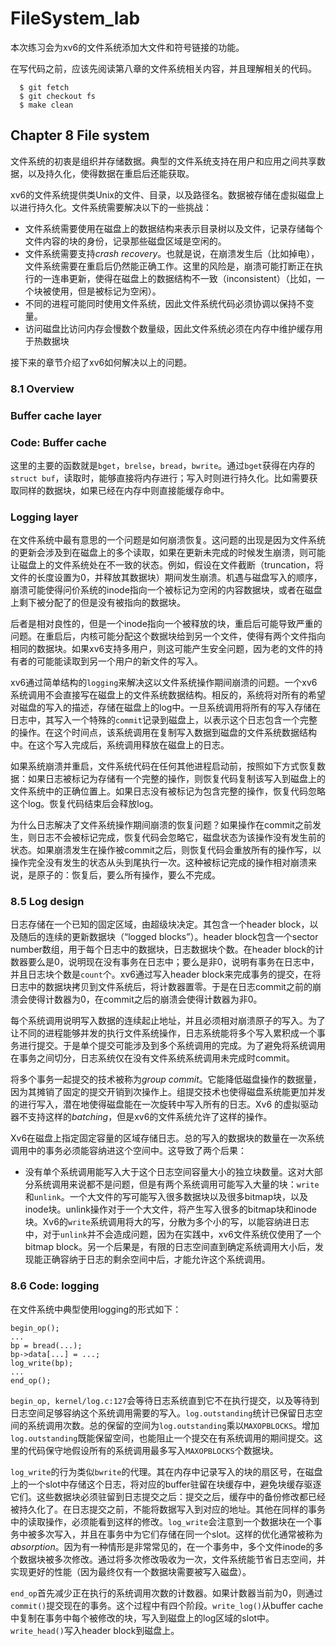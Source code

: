 # FileSystem_lab

本次练习会为xv6的文件系统添加大文件和符号链接的功能。

在写代码之前，应该先阅读第八章的文件系统相关内容，并且理解相关的代码。

```shell
  $ git fetch
  $ git checkout fs
  $ make clean
```

## Chapter 8 File system

文件系统的初衷是组织并存储数据。典型的文件系统支持在用户和应用之间共享数据，以及持久化，使得数据在重启后还能获取。

xv6的文件系统提供类Unix的文件、目录，以及路径名。数据被存储在虚拟磁盘上以进行持久化。文件系统需要解决以下的一些挑战：

* 文件系统需要使用在磁盘上的数据结构来表示目录树以及文件，记录存储每个文件内容的块的身份，记录那些磁盘区域是空闲的。
* 文件系统需要支持*crash recovery*。也就是说，在崩溃发生后（比如掉电），文件系统需要在重启后仍然能正确工作。这里的风险是，崩溃可能打断正在执行的一连串更新，使得在磁盘上的数据结构不一致（inconsistent）（比如，一个块被使用，但是被标记为空闲）。
* 不同的进程可能同时使用文件系统，因此文件系统代码必须协调以保持不变量。
* 访问磁盘比访问内存会慢数个数量级，因此文件系统必须在内存中维护缓存用于热数据块

接下来的章节介绍了xv6如何解决以上的问题。

### 8.1 Overview

### Buffer cache layer

### Code: Buffer cache

这里的主要的函数就是`bget`，`brelse`，`bread`，`bwrite`。通过`bget`获得在内存的`struct buf`，读取时，能够直接将内存进行；写入时则进行持久化。比如需要获取同样的数据块，如果已经在内存中则直接能缓存命中。

### Logging layer

在文件系统中最有意思的一个问题是如何崩溃恢复。这问题的出现是因为文件系统的更新会涉及到在磁盘上的多个读取，如果在更新未完成的时候发生崩溃，则可能让磁盘上的文件系统处在不一致的状态。例如，假设在文件截断（truncation，将文件的长度设置为0，并释放其数据块）期间发生崩溃。机遇与磁盘写入的顺序，崩溃可能使得问价系统的inode指向一个被标记为空闲的内容数据块，或者在磁盘上剩下被分配了的但是没有被指向的数据块。

后者是相对良性的，但是一个inode指向一个被释放的块，重启后可能导致严重的问题。在重启后，内核可能分配这个数据块给到另一个文件，使得有两个文件指向相同的数据块。如果xv6支持多用户，则这可能产生安全问题，因为老的文件的持有者的可能能读取到另一个用户的新文件的写入。

xv6通过简单结构的`logging`来解决这以文件系统操作期间崩溃的问题。一个xv6系统调用不会直接写在磁盘上的文件系统数据结构。相反的，系统将对所有的希望对磁盘的写入的描述，存储在磁盘上的log中。一旦系统调用将所有的写入存储在日志中，其写入一个特殊的`commit`记录到磁盘上，以表示这个日志包含一个完整的操作。在这个时间点，该系统调用在复制写入数据到磁盘的文件系统数据结构中。在这个写入完成后，系统调用释放在磁盘上的日志。

如果系统崩溃并重启，文件系统代码在任何其他进程启动前，按照如下方式恢复数据：如果日志被标记为存储有一个完整的操作，则恢复代码复制该写入到磁盘上的文件系统中的正确位置上。如果日志没有被标记为包含完整的操作，恢复代码忽略这个log。恢复代码结束后会释放log。

为什么日志解决了文件系统操作期间崩溃的恢复问题？如果操作在commit之前发生，则日志不会被标记完成，恢复代码会忽略它，磁盘状态为该操作没有发生前的状态。如果崩溃发生在操作被commit之后，则恢复代码会重放所有的操作写，以操作完全没有发生的状态从头到尾执行一次。这种被标记完成的操作相对崩溃来说，是原子的：恢复后，要么所有操作，要么不完成。

### 8.5 Log design

日志存储在一个已知的固定区域，由超级块决定。其包含一个header block，以及随后的连续的更新数据块（“logged blocks”）。header block包含一个sector number数组，用于每个日志中的数据块，日志数据块个数。在header block的计数器要么是0，说明现在没有事务在日志中；要么是非0，说明有事务在日志中，并且日志块个数是`count`个。xv6通过写入header block来完成事务的提交，在将日志中的数据块拷贝到文件系统后，将计数器置零。于是在日志commit之前的崩溃会使得计数器为0，在commit之后的崩溃会使得计数器为非0。

每个系统调用说明写入数据的连续起止地址，并且必须相对崩溃原子的写入。为了让不同的进程能够并发的执行文件系统操作，日志系统能将多个写入累积成一个事务进行提交。于是单个提交可能涉及到多个系统调用的完成。为了避免将系统调用在事务之间切分，日志系统仅在没有文件系统系统调用未完成时commit。

将多个事务一起提交的技术被称为*group commit*。它能降低磁盘操作的数据量，因为其摊销了固定的提交开销到次操作上。组提交技术也使得磁盘系统能更加并发的进行写入，潜在地使得磁盘能在一次旋转中写入所有的日志。Xv6 的虚拟驱动器不支持这样的*batching*，但是xv6的文件系统允许了这样的操作。

Xv6在磁盘上指定固定容量的区域存储日志。总的写入的数据块的数量在一次系统调用中的事务必须能容纳进这个空间中。这导致了两个后果：
* 没有单个系统调用能写入大于这个日志空间容量大小的独立块数量。这对大部分系统调用来说都不是问题，但是有两个系统调用可能写入大量的块：`write`和`unlink`。一个大文件的写可能写入很多数据块以及很多bitmap块，以及inode块。unlink操作对于一个大文件，将产生写入很多的bitmap块和inode块。Xv6的`write`系统调用将大的写，分散为多个小的写，以能容纳进日志中，对于`unlink`并不会造成问题，因为在实践中，xv6文件系统仅使用了一个bitmap block。另一个后果是，有限的日志空间直到确定系统调用大小后，发现能正确容纳于日志的剩余空间中后，才能允许这个系统调用。

### 8.6 Code: logging

在文件系统中典型使用logging的形式如下：

```
begin_op();
...
bp = bread(...);
bp->data[...] = ...;
log_write(bp);
...
end_op();
```

`begin_op, kernel/log.c:127`会等待日志系统直到它不在执行提交，以及等待到日志空间足够容纳这个系统调用需要的写入。`log.outstanding`统计已保留日志空间的系统调用次数。总的保留的空间为`log.outstanding`乘以`MAXOPBLOCKS`。增加`log.outstanding`既能保留空间，也能阻止一个提交在有系统调用的期间提交。这里的代码保守地假设所有的系统调用最多写入`MAXOPBLOCKS`个数据块。

`log_write`的行为类似`bwrite`的代理。其在内存中记录写入的块的扇区号，在磁盘上的一个slot中存储这个日志，将对应的buffer驻留在块缓存中，避免块缓存驱逐它们。这些数据块必须驻留到日志提交之后：提交之后，缓存中的备份修改都已经被持久化了。在日志提交之前，不能将数据写入到对应的地址。其他在同样的事务中的读取操作，必须能看到这样的修改。`log_write`会注意到一个数据块在一个事务中被多次写入，并且在事务中为它们存储在同一个slot。这样的优化通常被称为*absorption*。因为有一种情形是非常常见的，在一个事务中，多个文件inode的多个数据块被多次修改。通过将多次修改吸收为一次，文件系统能节省日志空间，并实现更好的性能（因为最终仅有一个数据块需要被写入磁盘）。

`end_op`首先减少正在执行的系统调用次数的计数器。如果计数器当前为0，则通过`commit()`提交现在的事务。这个过程中有四个阶段。`write_log()`从buffer cache中复制在事务中每个被修改的块，写入到磁盘上的log区域的slot中。`write_head()`写入header block到磁盘上。